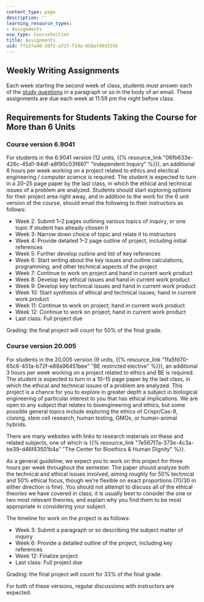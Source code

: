 ```yaml
---
content_type: page
description: ''
learning_resource_types:
- Assignments
ocw_type: CourseSection
title: Assignments
uid: ffa37a46-20f2-af2f-f24a-658af48d155b
---
```


Weekly Writing Assignments
--------------------------

Each week starting the second week of class, students must answer each of the [study questions](/courses/10-01-ethics-for-engineers-spring-2020/pages/calendar) in a paragraph or so in the body of an email. These assignments are due each week at 11:59 pm the night before class.

Requirements for Students Taking the Course for More than 6 Units
-----------------------------------------------------------------

### Course version 6.9041

For students in the 6.9041 version (12 units, {{% resource_link "06fb633e-426c-45d1-94df-a8f90c03f697" "Independent Inquiry" %}}), an additional 6 hours per week working on a project related to ethics and electical engineering / computer science is required. The student is expected to turn in a 20–25 page paper by the last class, in which the ethical and technical issues of a problem are analyzed. Students should start exploring options for their project area right away, and in addition to the work for the 6 unit version of the course, should email the following to their instructors as follows:

*   Week 2: Submit 1–2 pages outlining various topics of inquiry, or one topic if student has already chosen it
*   Week 3: Narrow down choice of topic and relate it to instructors
*   Week 4: Provide detailed 1–2 page outline of project, including initial references
*   Week 5: Further develop outline and list of key references
*   Week 6: Start writing about the key issues and outline calculations, programming, and other technical aspects of the project
*   Week 7: Continue to work on project and hand in current work product
*   Week 8: Develop key ethical issues and hand in current work product
*   Week 9: Develop key technical issues and hand in current work product
*   Week 10: Start synthesis of ethical and technical issues; hand in current work product
*   Week 11: Continue to work on project; hand in current work product
*   Week 12: Continue to work on project; hand in current work product
*   Last class: Full project due

Grading: the final project will count for 50% of the final grade.

### Course version 20.005

For students in the 20.005 version (9 units, {{% resource_link "1fa5fd70-65c6-451a-b72f-e89a96451bee" "BE restricted elective" %}}), an additional 3 hours per week working on a project related to ethics and BE is required. The student is expected to turn in a 10–15 page paper by the last class, in which the ethical and technical issues of a problem are analyzed. This project is a chance for you to explore in greater depth a subject in biological engineering of particular interest to you that has ethical implications. We are open to any subject that relates to bioengineering and ethics, but some possible general topics include exploring the ethics of Crispr/Cas-9, cloning, stem cell research, human testing, GMOs, or human-animal hybrids.

There are many websites with links to research materials on these and related subjects, one of which is {{% resource_link "7e567f7a-373e-4c3a-be39-d46f43501b4a" "The Center for Bioethics & Human Dignity" %}}.

As a general guideline, we expect you to work on this project for three hours per week throughout the semester. The paper should analyze both the technical and ethical issues involved, aiming roughly for 50% technical and 50% ethical focus, though we’re flexible on exact proportions (70/30 in either direction is fine). You should not attempt to discuss all of the ethical theories we have covered in class; it is usually best to consider the one or two most relevant theories, and explain why you find them to be most appropriate in considering your subject.

The timeline for work on the project is as follows:

*   Week 3: Submit a paragraph or so describing the subject matter of inquiry
*   Week 6: Provide a detailed outline of the project, including key references
*   Week 12: Finalize project
*   Last class: Full project due

Grading: the final project will count for 33% of the final grade.

For both of these versions, regular discussions with instructors are expected.